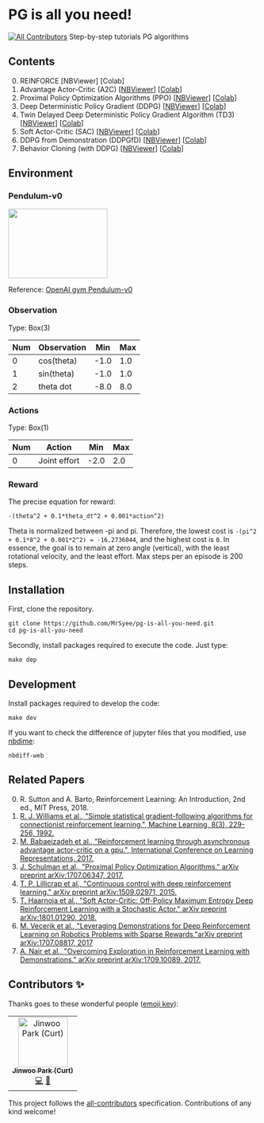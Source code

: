 # PG is all you need!
[![All Contributors](https://img.shields.io/badge/all_contributors-1-orange.svg?style=flat-square)](#contributors)
Step-by-step tutorials PG algorithms

## Contents
0. REINFORCE [NBViewer] [Colab]
1. Advantage Actor-Critic (A2C) [[NBViewer](https://nbviewer.jupyter.org/github/MrSyee/pg-is-all-you-need/blob/master/01.A2C.ipynb)] [[Colab](https://colab.research.google.com/github/MrSyee/pg-is-all-you-need/blob/master/01.A2C.ipynb)]
2. Proximal Policy Optimization Algorithms (PPO) [[NBViewer](https://nbviewer.jupyter.org/github/MrSyee/pg-is-all-you-need/blob/master/02.PPO.ipynb)] [[Colab](https://colab.research.google.com/github/MrSyee/pg-is-all-you-need/blob/master/02.PPO.ipynb)]
3. Deep Deterministic Policy Gradient (DDPG) [[NBViewer](https://nbviewer.jupyter.org/github/MrSyee/pg-is-all-you-need/blob/master/03.DDPG.ipynb)] [[Colab](https://colab.research.google.com/github/MrSyee/pg-is-all-you-need/blob/master/03.DDPG.ipynb)]
4. Twin Delayed Deep Deterministic Policy Gradient Algorithm (TD3) [[NBViewer](https://nbviewer.jupyter.org/github/MrSyee/pg-is-all-you-need/blob/master/04.TD3.ipynb)] [[Colab](https://colab.research.google.com/github/MrSyee/pg-is-all-you-need/blob/master/04.TD3.ipynb)]
5. Soft Actor-Critic (SAC) [[NBViewer](https://nbviewer.jupyter.org/github/MrSyee/pg-is-all-you-need/blob/master/05.SAC.ipynb)] [[Colab](https://colab.research.google.com/github/MrSyee/pg-is-all-you-need/blob/master/05.SAC.ipynb)]
6. DDPG from Demonstration (DDPGfD) [[NBViewer](https://nbviewer.jupyter.org/github/MrSyee/pg-is-all-you-need/blob/master/06.DDPGfD.ipynb)] [[Colab](https://colab.research.google.com/github/MrSyee/pg-is-all-you-need/blob/master/06.DDPGfD.ipynb)]
7. Behavior Cloning (with DDPG) [[NBViewer](https://nbviewer.jupyter.org/github/MrSyee/pg-is-all-you-need/blob/master/07.BC.ipynb)] [[Colab](https://colab.research.google.com/github/MrSyee/pg-is-all-you-need/blob/master/07.BC.ipynb)]

## Environment
### Pendulum-v0
<img src="https://media.giphy.com/media/gHJavzDcIQ0Z8WCk97/giphy.gif" width="200" height="140"/>

Reference: [OpenAI gym Pendulum-v0](https://github.com/openai/gym/wiki/Pendulum-v0)

### Observation

Type: Box(3)

Num | Observation  | Min | Max  
----|--------------|-----|----   
0   | cos(theta)   | -1.0| 1.0
1   | sin(theta)   | -1.0| 1.0
2   | theta dot    | -8.0| 8.0


### Actions

Type: Box(1)

Num | Action  | Min | Max  
----|--------------|-----|----   
0   | Joint effort | -2.0| 2.0

### Reward

The precise equation for reward:

    -(theta^2 + 0.1*theta_dt^2 + 0.001*action^2)

Theta is normalized between -pi and pi. Therefore, the lowest cost is `-(pi^2 + 0.1*8^2 + 0.001*2^2) = -16.2736044`, and the highest cost is `0`. In essence, the goal is to remain at zero angle (vertical), with the least rotational velocity, and the least effort. Max steps per an episode is 200 steps.

## Installation
First, clone the repository.
```
git clone https://github.com/MrSyee/pg-is-all-you-need.git
cd pg-is-all-you-need
```

Secondly, install packages required to execute the code. Just type:
```
make dep
```
## Development
Install packages required to develop the code:
```
make dev
```
If you want to check the difference of jupyter files that you modified, use [nbdime](https://github.com/jupyter/nbdime):
```
nbdiff-web
```

## Related Papers
0. R. Sutton and A. Barto, Reinforcement Learning: An Introduction, 2nd ed., MIT Press, 2018.
1. [R. J. Williams et al., "Simple statistical gradient-following algorithms for connectionist reinforcement learning.", Machine Learning, 8(3), 229-256, 1992.](https://link.springer.com/content/pdf/10.1007/BF00992696.pdf)
2. [M. Babaeizadeh et al., "Reinforcement learning through asynchronous advantage actor-critic on a gpu.", International Conference on Learning Representations, 2017.](https://arxiv.org/pdf/1611.06256)
3. [J. Schulman et al., "Proximal Policy Optimization Algorithms." arXiv preprint arXiv:1707.06347, 2017.](https://arxiv.org/abs/1707.06347.pdf)
4. [T. P. Lillicrap et al., "Continuous control with deep reinforcement learning." arXiv preprint arXiv:1509.02971, 2015.](https://arxiv.org/pdf/1509.02971.pdf)
5. [T.  Haarnoja et al., "Soft Actor-Critic: Off-Policy Maximum Entropy Deep Reinforcement Learning with a Stochastic Actor." arXiv preprint arXiv:1801.01290, 2018.](https://arxiv.org/pdf/1801.01290.pdf)
6. [M. Vecerik et al., "Leveraging Demonstrations for Deep Reinforcement Learning on Robotics Problems with Sparse Rewards."arXiv preprint arXiv:1707.08817, 2017](https://arxiv.org/pdf/1707.08817.pdf)
7. [A. Nair et al., "Overcoming Exploration in Reinforcement Learning with Demonstrations." arXiv preprint arXiv:1709.10089, 2017.](https://arxiv.org/pdf/1709.10089.pdf)

## Contributors ✨

Thanks goes to these wonderful people ([emoji key](https://allcontributors.org/docs/en/emoji-key)):

<!-- ALL-CONTRIBUTORS-LIST:START - Do not remove or modify this section -->
<!-- prettier-ignore -->
<table>
  <tr>
    <td align="center"><a href="https://www.linkedin.com/in/curt-park/"><img src="https://avatars3.githubusercontent.com/u/14961526?v=4" width="100px;" alt="Jinwoo Park (Curt)"/><br /><sub><b>Jinwoo Park (Curt)</b></sub></a><br /><a href="https://github.com/MrSyee/pg-is-all-you-need/commits?author=Curt-Park" title="Code">💻</a> <a href="https://github.com/MrSyee/pg-is-all-you-need/commits?author=Curt-Park" title="Documentation">📖</a></td>
  </tr>
</table>

<!-- ALL-CONTRIBUTORS-LIST:END -->

This project follows the [all-contributors](https://github.com/all-contributors/all-contributors) specification. Contributions of any kind welcome!